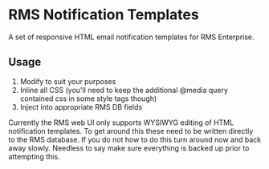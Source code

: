 RMS Notification Templates
==========================

A set of responsive HTML email notification templates for RMS Enterprise.


## Usage

1. Modify to suit your purposes
2. Inline all CSS (you'll need to keep the additional @media query contained css in some style tags though)
3. Inject into appropriate RMS DB fields

Currently the RMS web UI only supports WYSIWYG editing of HTML notification templates. To get around this these need to be written directly to the RMS database. If you do not how to do this turn around now and back away slowly. Needless to say make sure everything is backed up prior to attempting this.
